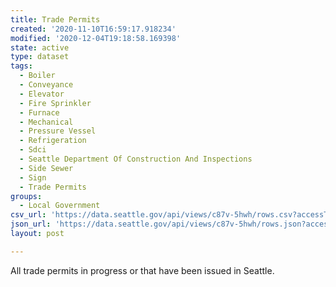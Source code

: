 ```yaml
---
title: Trade Permits
created: '2020-11-10T16:59:17.918234'
modified: '2020-12-04T19:18:58.169398'
state: active
type: dataset
tags:
  - Boiler
  - Conveyance
  - Elevator
  - Fire Sprinkler
  - Furnace
  - Mechanical
  - Pressure Vessel
  - Refrigeration
  - Sdci
  - Seattle Department Of Construction And Inspections
  - Side Sewer
  - Sign
  - Trade Permits
groups:
  - Local Government
csv_url: 'https://data.seattle.gov/api/views/c87v-5hwh/rows.csv?accessType=DOWNLOAD'
json_url: 'https://data.seattle.gov/api/views/c87v-5hwh/rows.json?accessType=DOWNLOAD'
layout: post

---
```

All trade permits in progress or that have been issued in Seattle.
